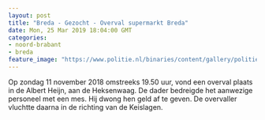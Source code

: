 ```yaml
---
layout: post
title: "Breda - Gezocht - Overval supermarkt Breda"
date: Mon, 25 Mar 2019 18:04:00 GMT
categories: 
- noord-brabant 
- breda 
feature_image: "https://www.politie.nl/binaries/content/gallery/politie/gezocht/verdachten/2019/maart/09-ob/bb_190325/breda-1.jpg"
---
```


Op zondag 11 november 2018 omstreeks 19.50 uur,  vond een overval plaats in de Albert Heijn, aan de Heksenwaag. De dader bedreigde het aanwezige personeel met een mes. Hij dwong hen geld af te geven. De overvaller vluchtte daarna in de richting van de Keislagen.
